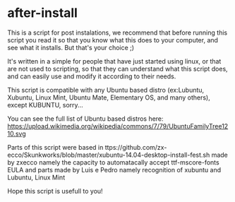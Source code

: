# after-install
This is a script for post instalations, we recommend that before running this script you read it so that you know what this does to your computer, and see what it installs. But that's your choice ;)                                   

It's written in a simple for people that have just started using linux, or that are not used to scripting, so that they can understand what this script does, and can easily use and modify it according to their needs.	       

This script is compatible with any Ubuntu based distro (ex:Lubuntu, Xubuntu, Linux Mint, Ubuntu Mate, Elementary OS, and many others), except KUBUNTU, sorry...

You can see the full list of Ubuntu based distros here: 
https://upload.wikimedia.org/wikipedia/commons/7/79/UbuntuFamilyTree1210.svg
 
Parts of this script were based in ttps://github.com/zx-ecco/Skunkworks/blob/master/xubuntu-14.04-desktop-install-fest.sh
made by zxecco namely the capacity to automatacally accept ttf-mscore-fonts EULA and parts made by Luis e Pedro namely recognition of xubuntu and Lubuntu, Linux Mint

Hope this script is usefull to you!

